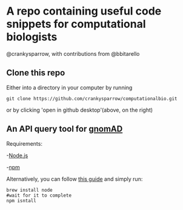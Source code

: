 # A repo containing useful code snippets for computational biologists

@crankysparrow, with contributions from @bbitarello

## Clone this repo

Either into a directory in your computer by running

```
git clone https://github.com/crankysparrow/computationalbio.git
```

or by clicking 'open in github desktop'(above, on the right)

## An API query tool for [gnomAD](https://gnomad.broadinstitute.org/)
Requirements:

-[Node.js](https://nodejs.org/en/download/) 

-[npm](https://docs.npmjs.com/downloading-and-installing-node-js-and-npm)

Alternatively, you can follow [this guide](https://blog.teamtreehouse.com/install-node-js-npm-mac) and simply run:

```
brew install node
#wait for it to complete
npm isntall
```


